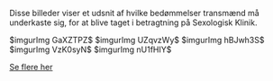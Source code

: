 
Disse billeder viser et udsnit af hvilke bedømmelser transmænd må underkaste sig, for at blive taget i betragtning på Sexologisk Klinik.



\$imgurImg GaXZTPZ\$
\$imgurImg UZqvzWy\$
\$imgurImg hBJwh3S\$
\$imgurImg VzK0syN\$
\$imgurImg nU1fHIY\$

[Se flere her](http://imgur.com/a/IXpXi)